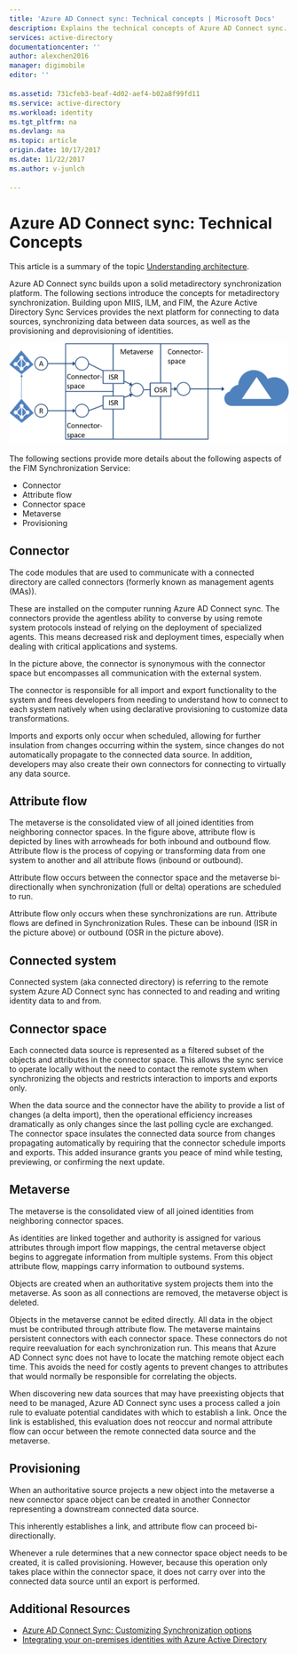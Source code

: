 ```yaml
---
title: 'Azure AD Connect sync: Technical concepts | Microsoft Docs'
description: Explains the technical concepts of Azure AD Connect sync.
services: active-directory
documentationcenter: ''
author: alexchen2016
manager: digimobile
editor: ''

ms.assetid: 731cfeb3-beaf-4d02-aef4-b02a8f99fd11
ms.service: active-directory
ms.workload: identity
ms.tgt_pltfrm: na
ms.devlang: na
ms.topic: article
origin.date: 10/17/2017
ms.date: 11/22/2017
ms.author: v-junlch

---
```

# Azure AD Connect sync: Technical Concepts
This article is a summary of the topic [Understanding architecture](active-directory-aadconnectsync-technical-concepts.md).

Azure AD Connect sync builds upon a solid metadirectory synchronization platform.
The following sections introduce the concepts for metadirectory synchronization.
Building upon MIIS, ILM, and FIM, the Azure Active Directory Sync Services provides the next platform for connecting to data sources, synchronizing data between data sources, as well as the provisioning and deprovisioning of identities.

![Technical Concepts](./media/active-directory-aadconnectsync-technical-concepts/scenario.png)

The following sections provide more details about the following aspects of the FIM Synchronization Service:

- Connector
- Attribute flow
- Connector space
- Metaverse
- Provisioning

## Connector
The code modules that are used to communicate with a connected directory are called connectors (formerly known as  management agents (MAs)).

These are installed on the computer running Azure AD Connect sync.
The connectors provide the agentless ability to converse by using remote system protocols instead of relying on the deployment of specialized agents. This means decreased risk and deployment times, especially when dealing with critical applications and systems.

In the picture above, the connector is synonymous with the connector space but encompasses all communication with the external system.

The connector is responsible for all import and export functionality to the system and frees developers from needing to understand how to connect to each system natively when using declarative provisioning to customize data transformations.

Imports and exports only occur when scheduled, allowing for further insulation from changes occurring within the system, since changes do not automatically propagate to the connected data source. In addition, developers may also create their own connectors for connecting to virtually any data source.

## Attribute flow
The metaverse is the consolidated view of all joined identities from neighboring connector spaces. In the figure above, attribute flow is depicted by lines with arrowheads for both inbound and outbound flow. Attribute flow is the process of copying or transforming data from one system to another and all attribute flows (inbound or outbound).

Attribute flow occurs between the connector space and the metaverse bi-directionally when synchronization (full or delta) operations are scheduled to run.

Attribute flow only occurs when these synchronizations are run. Attribute flows are defined in Synchronization Rules. These can be inbound (ISR in the picture above) or outbound (OSR in the picture above).

## Connected system
Connected system (aka connected directory) is referring to the remote system Azure AD Connect sync has connected to and reading and writing identity data to and from.

## Connector space
Each connected data source is represented as a filtered subset of the objects and attributes in the connector space.
This allows the sync service to operate locally without the need to contact the remote system when synchronizing the objects and restricts interaction to imports and exports only.

When the data source and the connector have the ability to provide a list of changes (a delta import), then the operational efficiency increases dramatically as only changes since the last polling cycle are exchanged. The connector space insulates the connected data source from changes propagating automatically by requiring that the connector schedule imports and exports. This added insurance grants you peace of mind while testing, previewing, or confirming the next update.

## Metaverse
The metaverse is the consolidated view of all joined identities from neighboring connector spaces.

As identities are linked together and authority is assigned for various attributes through import flow mappings, the central metaverse object begins to aggregate information from multiple systems. From this object attribute flow, mappings carry information to outbound systems.

Objects are created when an authoritative system projects them into the metaverse. As soon as all connections are removed, the metaverse object is deleted.

Objects in the metaverse cannot be edited directly. All data in the object must be contributed through attribute flow. The metaverse maintains persistent connectors with each connector space. These connectors do not require reevaluation for each synchronization run. This means that Azure AD Connect sync does not have to locate the matching remote object each time. This avoids the need for costly agents to prevent changes to attributes that would normally be responsible for correlating the objects.

When discovering new data sources that may have preexisting objects that need to be managed, Azure AD Connect sync uses a process called a join rule to evaluate potential candidates with which to establish a link.
Once the link is established, this evaluation does not reoccur and normal attribute flow can occur between the remote connected data source and the metaverse.

## Provisioning
When an authoritative source projects a new object into the metaverse a new connector space object can be created in another Connector representing a downstream connected data source.

This inherently establishes a link, and attribute flow can proceed bi-directionally.

Whenever a rule determines that a new connector space object needs to be created, it is called provisioning. However, because this operation only takes place within the connector space, it does not carry over into the connected data source until an export is performed.

## Additional Resources
- [Azure AD Connect Sync: Customizing Synchronization options](active-directory-aadconnectsync-whatis.md)
- [Integrating your on-premises identities with Azure Active Directory](active-directory-aadconnect.md)

<!--Image references-->
[1]: ./media/active-directory-aadsync-technical-concepts/ic750598.png

<!-- Update_Description: update meta properties -->